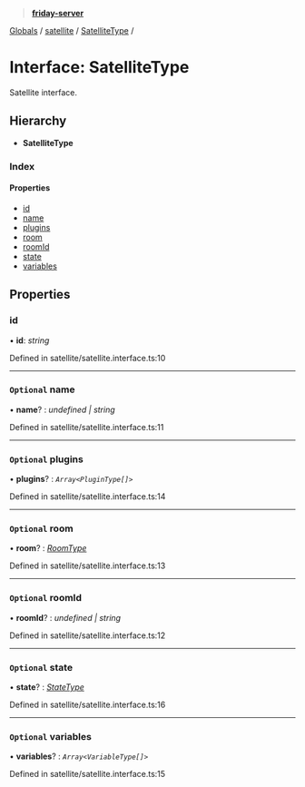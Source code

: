 > **[friday-server](../README.md)**

[Globals](../globals.md) / [satellite](../modules/satellite.md) / [SatelliteType](satellite.satellitetype.md) /

# Interface: SatelliteType

Satellite interface.

## Hierarchy

* **SatelliteType**

### Index

#### Properties

* [id](satellite.satellitetype.md#id)
* [name](satellite.satellitetype.md#optional-name)
* [plugins](satellite.satellitetype.md#optional-plugins)
* [room](satellite.satellitetype.md#optional-room)
* [roomId](satellite.satellitetype.md#optional-roomid)
* [state](satellite.satellitetype.md#optional-state)
* [variables](satellite.satellitetype.md#optional-variables)

## Properties

###  id

• **id**: *string*

Defined in satellite/satellite.interface.ts:10

___

### `Optional` name

• **name**? : *undefined | string*

Defined in satellite/satellite.interface.ts:11

___

### `Optional` plugins

• **plugins**? : *`Array<PluginType[]>`*

Defined in satellite/satellite.interface.ts:14

___

### `Optional` room

• **room**? : *[RoomType](room.roomtype.md)*

Defined in satellite/satellite.interface.ts:13

___

### `Optional` roomId

• **roomId**? : *undefined | string*

Defined in satellite/satellite.interface.ts:12

___

### `Optional` state

• **state**? : *[StateType](state.statetype.md)*

Defined in satellite/satellite.interface.ts:16

___

### `Optional` variables

• **variables**? : *`Array<VariableType[]>`*

Defined in satellite/satellite.interface.ts:15